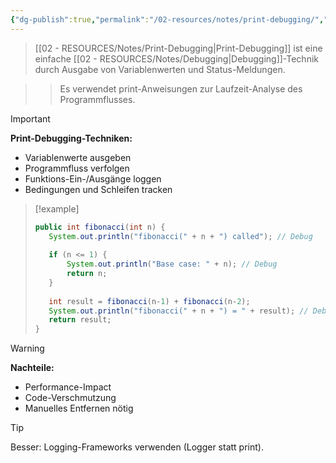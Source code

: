 ```yaml
---
{"dg-publish":true,"permalink":"/02-resources/notes/print-debugging/","tags":["debugging/einfach","entwicklung/troubleshooting","AP2025/neu"],"noteIcon":"","updated":"2025-09-16T23:41:26.799+02:00"}
---
```



>[[02 - RESOURCES/Notes/Print-Debugging\|Print-Debugging]] ist eine einfache [[02 - RESOURCES/Notes/Debugging\|Debugging]]-Technik durch Ausgabe von Variablenwerten und Status-Meldungen.

>>Es verwendet print-Anweisungen zur Laufzeit-Analyse des Programmflusses.

>[!important] 
>**Print-Debugging-Techniken:**
>- Variablenwerte ausgeben
>- Programmfluss verfolgen
>- Funktions-Ein-/Ausgänge loggen
>- Bedingungen und Schleifen tracken

>[!example] 
>```java
>public int fibonacci(int n) {
>    System.out.println("fibonacci(" + n + ") called"); // Debug
>    
>    if (n <= 1) {
>        System.out.println("Base case: " + n); // Debug
>        return n;
>    }
>    
>    int result = fibonacci(n-1) + fibonacci(n-2);
>    System.out.println("fibonacci(" + n + ") = " + result); // Debug
>    return result;
>}
>```

>[!warning] 
>**Nachteile:**
>- Performance-Impact
>- Code-Verschmutzung
>- Manuelles Entfernen nötig

>[!tip] 
>Besser: Logging-Frameworks verwenden (Logger statt print).